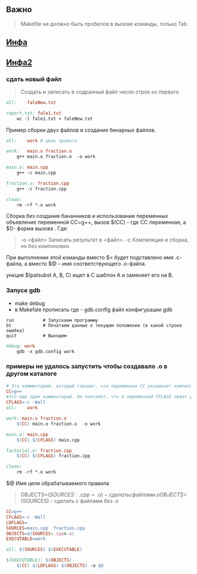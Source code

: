 ## Важно  
> Makefile не должно быть пробелов в вызове команды, только Tab
## [Инфа](http://khpi-iip.mipk.kharkiv.edu/library/extent/os/ruprog/p10.html)

## [Инфа2](https://habr.com/ru/post/111691/)

### сдать новый файл
> Создать и записать в содранный файл число строк из первого

``` Makefile
all:	faleNew.txt

report.txt: fale1.txt
	wc -l fale1.txt > faleNew.txt

```
Пример сборки двух файлов и создание бинарных файлов.   
``` Makefile
all:	work # цель проекта

work:	main.o fraction.o
	g++ main.o fraction.o  -o work

main.o:	main.cpp
	g++ -c main.cpp

fraction.o: fraction.cpp
	g++ -c fraction.cpp

clean:
	rm -rf *.o work
```
Сборка без создания бананников и использование переменных
объявление переменной CC=g++, вызов $(CC) - где СС переменная, а $()- форма вызова .
Где:    
> -o <файл>                Записать результат в <файл>.
> -c                       Компиляция и сборка, но без компоновки.

При выполнении этой команды вместо $< будет подставлено имя .c-файла, а вместо $@ – имя соответствующего .o-файла.

ункция $(patsubst A, B, C) ищет в C шаблон A и заменяет его на B.


### Запуск gdb
- make debug
- в Makefale  прописать где - gdb.config файл конфигурации
gdb

```
run           # Запускаем программу
bt            # Печатаем данные о текущем положении (в какой строке ошибка)
quit          # Выходим
```

``` Makefile
debug: work
	gdb -x gdb.config work
```


### примеры не удалось запустить чтобы создавало .o в другом каталоге
```Makefile
# Это комментарий, который говорит, что переменная CC указывает компилятор, используемый для сборки
CC=g++
#Это еще один комментарий. Он поясняет, что в переменной CFLAGS лежат флаги, которые передаются компилятору
CFLAGS=-c -Wall
all:	work

work: main.o fraction.o
	$(CC) main.o fraction.o  -o work

main.o: main.cpp
	$(CC) $(CFLAGS) main.cpp

factorial.o: fraction.cpp
	$(CC) $(CFLAGS) fraction.cpp

clean:
	rm -rf *.o work

```
$@ Имя цели обрабатываемого правила   
> OBJECTS=$(SOURCES:.cpp=.o) - сделать с файлами .о
> OBJECTS=$(SOURCES) - сделать с файлами без .о

``` Makefile
CC=g++
CFLAGS=-c -Wall
LDFLAGS=
SOURCES=main.cpp  fraction.cpp
OBJECTS=$(SOURCES:.cpp=.o)
EXECUTABLE=work

all: $(SOURCES) $(EXECUTABLE)

$(EXECUTABLE): $(OBJECTS)
	$(CC) $(LDFLAGS) $(OBJECTS) -o $@
```
